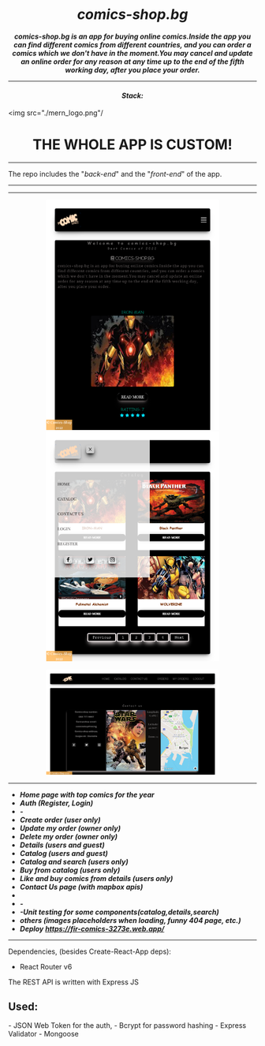 <h1 align="center"><i>comics-shop.bg </i></h1>

**_<p align="center">comics-shop.bg is an app for buying online comics.Inside the app you can find different comics from different countries, and you can order a comics which we don't have in the moment.You may cancel and update an online order for any reason at any time up to the end of the fifth working day, after you place your order. </p>_**

<hr/>
<h4 align="center"><i>Stack: </i></h3>

<img src="./mern_logo.png"/

<h1 align="center">THE WHOLE APP IS CUSTOM!</h1>
<hr/>

The repo includes the "<i>back-end</i>" and the "<i>front-end</i>" of the app.

<hr/>
<hr/>
<p align="center">
  <img src="./home.png" width="350" title="hover text">
  <img src="./catalog.png" width="350" alt="accessibility text">
</p>
<p align="center">
  <img src="./contact.png" width="350" title="hover text">
  
</p>
<hr/>

- <i><b>Home page with top comics for the year</b></i>
- <i><b>Auth (Register, Login)</b></i>
- <i><b>-</b></i>
- <i><b>Create order (user only) </b></i>
- <i><b>Update my order (owner only)</b></i>
- <i><b>Delete my order (owner only)</b></i>
- <i><b>Details (users and guest)</b></i>
- <i><b>Catalog (users and guest) </b></i>
- <i><b>Catalog and search (users only) </b></i>
- <i><b>Buy from catalog (users only) </b></i>
- <i><b>Like and buy comics from details (users only) </b></i>
- <i><b>Contact Us page (with mapbox apis)</b></i>
- <i><b></b></i>
- <i><b>-</b></i>
- <i><b>-Unit testing for some components(catalog,details,search) </b></i>
- <i><b>others (images placeholders when loading, funny 404 page, etc.)</b></i>
- <i><b>Deploy <a> https://fir-comics-3273e.web.app/</a></b></i>

<hr/>
Dependencies, (besides Create-React-App deps):

- React Router v6

The REST API is written with Express JS

<h2>Used: </h2>
- JSON Web Token for the auth,
- Bcrypt for password hashing
- Express Validator
- Mongoose
